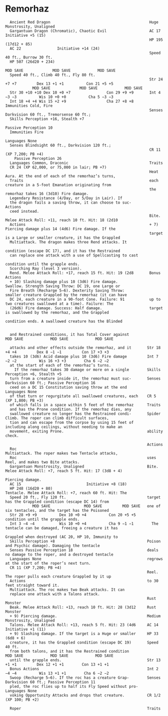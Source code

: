 # Remorhaz

      Ancient Red Dragon                                            Huge Monstrosity, Unaligned
      Gargantuan Dragon (Chromatic), Chaotic Evil                   AC 17                             Initiative +5 (15)
                                                                    HP 195 (17d12 + 85)
      AC 22                Initiative +14 (24)
                                                                    Speed 40 ft., Burrow 30 ft.
      HP 507 (26d20 + 234)
                                                                              MOD SAVE             MOD SAVE            MOD SAVE
      Speed 40 ft., Climb 40 ft., Fly 80 ft.
                                                                    Str 24 +7 +7         Dex 13 +1 +1          Con 21 +5 +5
                MOD SAVE             MOD SAVE            MOD SAVE
      Str 30 +10 +10 Dex 10 +0 +7                Con 29 +9 +9       Int 4 −3 −3          Wis 10 +0 +0          Cha 5 −3 −3
      Int 18 +4 +4 Wis 15 +2 +9                  Cha 27 +8 +8       Immunities Cold, Fire
                                                                    Senses Darkvision 60 ft., Tremorsense 60 ft.;
      Skills Perception +16, Stealth +7
                                                                      Passive Perception 10
      Immunities Fire
                                                                    Languages None
      Senses Blindsight 60 ft., Darkvision 120 ft.;
                                                                    CR 11 (XP 7,200; PB +4)
        Passive Perception 26
      Languages Common, Draconic                                    Traits
      CR 24 (XP 62,000, or 75,000 in lair; PB +7)
                                                                    Heat Aura. At the end of each of the remorhaz’s turns,
      Traits                                                        each creature in a 5-foot Emanation originating from
                                                                    the remorhaz takes 16 (3d10) Fire damage.
      Legendary Resistance (4/Day, or 5/Day in Lair). If
      the dragon fails a saving throw, it can choose to suc-        Actions
      ceed instead.
                                                                    Bite. Melee Attack Roll: +11, reach 10 ft. Hit: 18 (2d10
      Actions                                                       + 7) Piercing damage plus 14 (4d6) Fire damage. If the
                                                                    target is a Large or smaller creature, it has the Grappled
      Multiattack. The dragon makes three Rend attacks. It
                                                                    condition (escape DC 17), and it has the Restrained
      can replace one attack with a use of Spellcasting to cast
                                                                    condition until the grapple ends.
      Scorching Ray (level 3 version).
      Rend. Melee Attack Roll: +17, reach 15 ft. Hit: 19 (2d8       Bonus Actions
      + 10) Slashing damage plus 10 (3d6) Fire damage.              Swallow. Strength Saving Throw: DC 19, one Large or
      Fire Breath (Recharge 5–6). Dexterity Saving Throw:           smaller creature Grappled by the remorhaz (it can have
      DC 24, each creature in a 90-foot Cone. Failure: 91           up to two creatures swallowed at a time). Failure: The
      (26d6) Fire damage. Success: Half damage.                     target is swallowed by the remorhaz, and the Grappled
                                                                    condition ends. A swallowed creature has the Blinded


      and Restrained conditions, it has Total Cover against                  MOD SAVE            MOD SAVE            MOD SAVE

      attacks and other effects outside the remorhaz, and it       Str 18 +4 +4         Dex 8 −1 −1         Con 17 +3 +3
      takes 10 (3d6) Acid damage plus 10 (3d6) Fire damage         Int 7 −2 −2          Wis 16 +3 +3        Cha 6 −2 −2
      at the start of each of the remorhaz’s turns.
        If the remorhaz takes 30 damage or more on a single        Skills Perception +6, Stealth +5
      turn from a creature inside it, the remorhaz must suc-       Senses Darkvision 60 ft.; Passive Perception 16
      ceed on a DC 15 Constitution saving throw at the end         Languages None
      of that turn or regurgitate all swallowed creatures, each    CR 5 (XP 1,800; PB +3)
      of which falls in a space within 5 feet of the remorhaz      Traits
      and has the Prone condition. If the remorhaz dies, any
      swallowed creature no longer has the Restrained condi-       Spider Climb. The roper can climb difficult surfaces,
      tion and can escape from the corpse by using 15 feet of      including along ceilings, without needing to make an
      movement, exiting Prone.                                     ability check.

                                                                   Actions
      Roc                                                          Multiattack. The roper makes two Tentacle attacks,
      Roc                                                          uses Reel, and makes two Bite attacks.
      Gargantuan Monstrosity, Unaligned                            Bite. Melee Attack Roll: +7, reach 5 ft. Hit: 17 (3d8 + 4)
                                                                   Piercing damage.
      AC 15                             Initiative +8 (18)
      HP 248 (16d20 + 80)                                          Tentacle. Melee Attack Roll: +7, reach 60 ft. Hit: The
      Speed 20 ft., Fly 120 ft.                                    target has the Grappled condition (escape DC 14) from
                MOD SAVE               MOD SAVE         MOD SAVE   one of six tentacles, and the target has the Poisoned
      Str 28 +9 +9          Dex 10 +0 +4          Con 20 +5 +5     condition until the grapple ends.
      Int 3 −4 −4           Wis 10 +0 +4          Cha 9 −1 −1        The tentacle can be damaged, freeing a creature it has
                                                                   Grappled when destroyed (AC 20, HP 10, Immunity to
      Skills Perception +8                                         Poison and Psychic damage). Damaging the tentacle
      Senses Passive Perception 18                                 deals no damage to the roper, and a destroyed tentacle
      Languages None                                               regrows at the start of the roper’s next turn.
      CR 11 (XP 7,200; PB +4)
                                                                   Reel. The roper pulls each creature Grappled by it up
      Actions                                                      to 30 feet straight toward it.
      Multiattack. The roc makes two Beak attacks. It can
      replace one attack with a Talons attack.
                                                                   Rust Monster
      Beak. Melee Attack Roll: +13, reach 10 ft. Hit: 28 (3d12     Rust Monster
      + 9) Piercing damage.                                        Medium Monstrosity, Unaligned
      Talons. Melee Attack Roll: +13, reach 5 ft. Hit: 23 (4d6     AC 14                           Initiative +1 (11)
      + 9) Slashing damage. If the target is a Huge or smaller     HP 33 (6d8 + 6)
      creature, it has the Grappled condition (escape DC 19)       Speed 40 ft.
      from both talons, and it has the Restrained condition                  MOD SAVE            MOD SAVE            MOD SAVE
      until the grapple ends.                                      Str 13 +1 +1         Dex 12 +1 +1        Con 13 +1 +1
      Bonus Actions                                                Int 2 −4 −4          Wis 13 +1 +1        Cha 6 −2 −2
      Swoop (Recharge 5–6). If the roc has a creature Grap-        Senses Darkvision 60 ft.; Passive Perception 11
      pled, the roc flies up to half its Fly Speed without pro-    Languages None
      voking Opportunity Attacks and drops that creature.          CR 1/2 (XP 100; PB +2)

      Roper                                                        Traits
